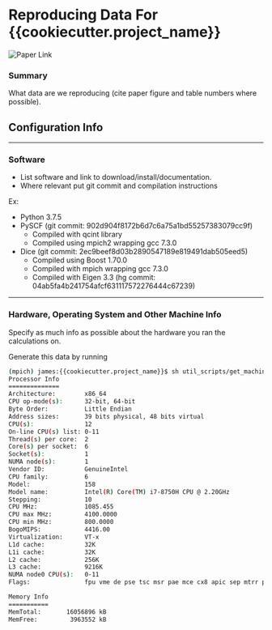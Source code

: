 # Reproducing Data For {{cookiecutter.project_name}}

![Paper Link]({{cookiecutter.paper_link}})

### Summary
What data are we reproducing (cite paper figure and table numbers where possible).

## Configuration Info

---
### Software
- List software and link to download/install/documentation.
- Where relevant put git commit and compilation instructions

Ex:

- Python 3.7.5
- PySCF (git commit: 902d904f8172b6d7c6a75a1bd55257383079cc9f)
  - Compiled with qcint library
  - Compiled using mpich2 wrapping gcc 7.3.0
- Dice (git commit: 2ec9beef8d03b2890547189e819491dab505eed5)
  - Compiled using Boost 1.70.0
  - Compiled with mpich wrapping gcc 7.3.0
  - Compiled with Eigen 3.3 (hg commit: 04ab5fa4b241754afcf631117572276444c67239)

---
### Hardware, Operating System and Other Machine Info
Specify as much info as possible about the hardware you ran the calculations on.

Generate this data by running 

```bash
(mpich) james:{{cookiecutter.project_name}}$ sh util_scripts/get_machine_info.sh 
Processor Info
==============
Architecture:        x86_64
CPU op-mode(s):      32-bit, 64-bit
Byte Order:          Little Endian
Address sizes:       39 bits physical, 48 bits virtual
CPU(s):              12
On-line CPU(s) list: 0-11
Thread(s) per core:  2
Core(s) per socket:  6
Socket(s):           1
NUMA node(s):        1
Vendor ID:           GenuineIntel
CPU family:          6
Model:               158
Model name:          Intel(R) Core(TM) i7-8750H CPU @ 2.20GHz
Stepping:            10
CPU MHz:             1085.455
CPU max MHz:         4100.0000
CPU min MHz:         800.0000
BogoMIPS:            4416.00
Virtualization:      VT-x
L1d cache:           32K
L1i cache:           32K
L2 cache:            256K
L3 cache:            9216K
NUMA node0 CPU(s):   0-11
Flags:               fpu vme de pse tsc msr pae mce cx8 apic sep mtrr pge mca cmov pat pse36 clflush dts acpi mmx fxsr sse sse2 ss ht tm pbe syscall nx pdpe1gb rdtscp lm constant_tsc art arch_perfmon pebs bts rep_good nopl xtopology nonstop_tsc cpuid aperfmperf tsc_known_freq pni pclmulqdq dtes64 monitor ds_cpl vmx est tm2 ssse3 sdbg fma cx16 xtpr pdcm pcid sse4_1 sse4_2 x2apic movbe popcnt tsc_deadline_timer aes xsave avx f16c rdrand lahf_lm abm 3dnowprefetch cpuid_fault epb invpcid_single pti ssbd ibrs ibpb stibp tpr_shadow vnmi flexpriority ept vpid ept_ad fsgsbase tsc_adjust bmi1 avx2 smep bmi2 erms invpcid mpx rdseed adx smap clflushopt intel_pt xsaveopt xsavec xgetbv1 xsaves dtherm ida arat pln pts hwp hwp_notify hwp_act_window hwp_epp md_clear flush_l1d

Memory Info
===========
MemTotal:       16056896 kB
MemFree:         3963552 kB
```
